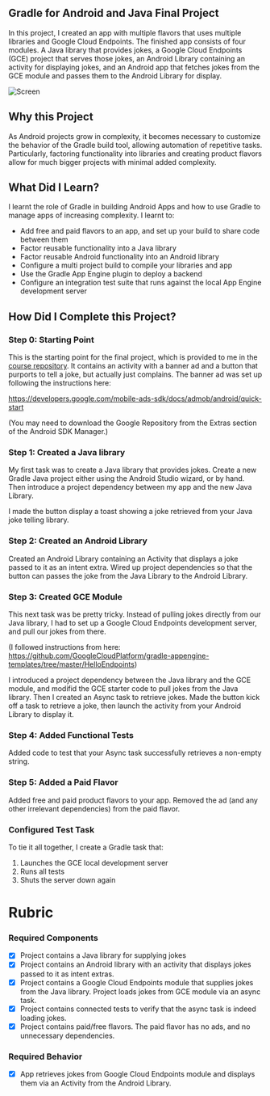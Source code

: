 ## Gradle for Android and Java Final Project

In this project, I created an app with multiple flavors that uses
multiple libraries and Google Cloud Endpoints. The finished app consists
of four modules. A Java library that provides jokes, a Google Cloud Endpoints
(GCE) project that serves those jokes, an Android Library containing an
activity for displaying jokes, and an Android app that fetches jokes from the
GCE module and passes them to the Android Library for display.

![Screen](https://lh3.googleusercontent.com/cJQtO_A08shKWZ1NEJxpvdYcfXxoHH87HYldIx_gOoGcoqnnZDTP3ycVqAnZSUMYzHygxhb-nEE_Yv_QmZY=s0)

## Why this Project

As Android projects grow in complexity, it becomes necessary to customize the
behavior of the Gradle build tool, allowing automation of repetitive tasks.
Particularly, factoring functionality into libraries and creating product
flavors allow for much bigger projects with minimal added complexity.

## What Did I Learn?

I learnt the role of Gradle in building Android Apps and how to use
Gradle to manage apps of increasing complexity. I learnt to:

* Add free and paid flavors to an app, and set up your build to share code between them
* Factor reusable functionality into a Java library
* Factor reusable Android functionality into an Android library
* Configure a multi project build to compile your libraries and app
* Use the Gradle App Engine plugin to deploy a backend
* Configure an integration test suite that runs against the local App Engine development server

## How Did I Complete this Project?

### Step 0: Starting Point

This is the starting point for the final project, which is provided to me in
the [course repository](https://github.com/udacity/ud867/tree/master/FinalProject). It
contains an activity with a banner ad and a button that purports to tell a
joke, but actually just complains. The banner ad was set up following the
instructions here:

https://developers.google.com/mobile-ads-sdk/docs/admob/android/quick-start

(You may need to download the Google Repository from the Extras section of the
Android SDK Manager.)

### Step 1: Created a Java library

My first task was to create a Java library that provides jokes. Create a new
Gradle Java project either using the Android Studio wizard, or by hand. Then
introduce a project dependency between my app and the new Java Library.

I made the button display a toast showing a joke retrieved from your Java joke
telling library.

### Step 2: Created an Android Library

Created an Android Library containing an Activity that displays a joke
passed to it as an intent extra. Wired up project dependencies so that the
button can passes the joke from the Java Library to the Android Library.

### Step 3: Created GCE Module

This next task was be pretty tricky. Instead of pulling jokes directly from
our Java library, I had to set up a Google Cloud Endpoints development server,
and pull our jokes from there. 

(I followed instructions from here: https://github.com/GoogleCloudPlatform/gradle-appengine-templates/tree/master/HelloEndpoints)

I introduced a project dependency between the Java library and the GCE module,
and modifid the GCE starter code to pull jokes from the Java library. Then I created
an Async task to retrieve jokes. Made the button kick off a task to retrieve a
joke, then launch the activity from your Android Library to display it.

### Step 4: Added Functional Tests

Added code to test that your Async task successfully retrieves a non-empty
string.

### Step 5: Added a Paid Flavor

Added free and paid product flavors to your app. Removed the ad (and any other irrelevant 
dependencies) from the paid flavor.

### Configured Test Task

To tie it all together, I create a Gradle task that:

1. Launches the GCE local development server
2. Runs all tests
3. Shuts the server down again

# Rubric

### Required Components

- [x] Project contains a Java library for supplying jokes
- [X] Project contains an Android library with an activity that displays jokes passed to it as intent extras.
- [x] Project contains a Google Cloud Endpoints module that supplies jokes from the Java library. Project loads jokes from GCE module via an async task.
- [x] Project contains connected tests to verify that the async task is indeed loading jokes.
- [x] Project contains paid/free flavors. The paid flavor has no ads, and no unnecessary dependencies.

### Required Behavior

- [x] App retrieves jokes from Google Cloud Endpoints module and displays them via an Activity from the Android Library.
